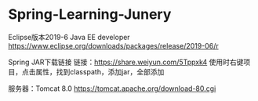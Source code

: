 # Spring-Learning-Junery

Eclipse版本2019-6 Java EE developer
https://www.eclipse.org/downloads/packages/release/2019-06/r

Spring JAR下载链接 链接：https://share.weiyun.com/5Tppxk4
使用时右键项目，点击属性，找到classpath，添加jar，全部添加

服务器：Tomcat 8.0
https://tomcat.apache.org/download-80.cgi
